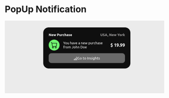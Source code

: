 # PopUp Notification 

![Texto Alternativo](/PopUp-Notification/Design/FireShot%20Capture%20002%20-%20PopUp%20Notification%20-%20127.0.0.1.png)